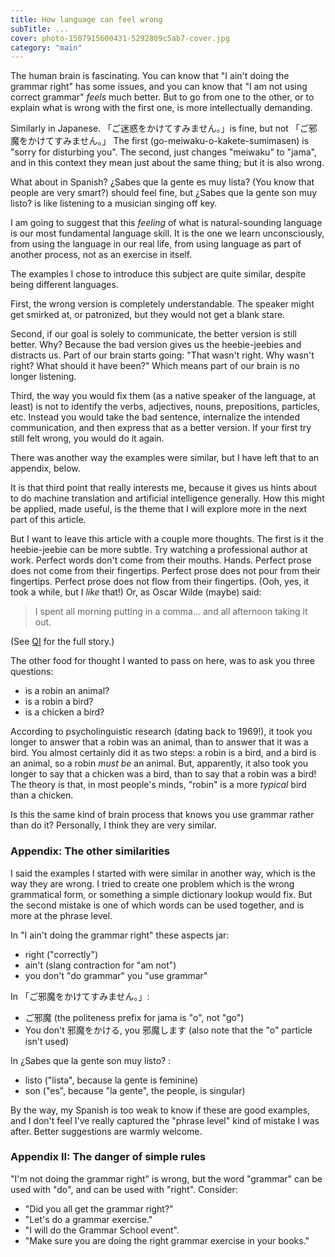 ```yaml
---
title: How language can feel wrong
subTitle: ...
cover: photo-1507915600431-5292809c5ab7-cover.jpg
category: "main"
---
```


The human brain is fascinating. You can know that "I ain't doing the grammar right" has some issues, and you can know that "I am not using correct grammar" *feels* much better. But to go from one to the other, or to explain what is wrong with the first one, is more intellectually demanding.

Similarly in Japanese. 「ご迷惑をかけてすみません。」is fine, but not 「ご邪魔をかけてすみません。」 The first (go-meiwaku-o-kakete-sumimasen) is "sorry for disturbing you". The second, just changes "meiwaku" to "jama", and in this context they mean just about the same thing; but it is also wrong.

What about in Spanish? ¿Sabes que la gente es muy lista?  (You know that people are very smart?) should feel fine, but ¿Sabes que la gente son muy listo? is like listening to a musician singing off key.

I am going to suggest that this *feeling* of what is natural-sounding language is our most fundamental language skill. It is the one we learn unconsciously, from using the language in our real life, from using language as part of another process, not as an exercise in itself.

The examples I chose to introduce this subject are quite similar, despite being different languages.

First, the wrong version is completely understandable. The speaker might get smirked at, or patronized, but they would not get a blank stare.

Second, if our goal is solely to communicate, the better version is still better. Why? Because the bad version gives us the heebie-jeebies and distracts us. Part of our brain starts going: "That wasn't right. Why wasn't right? What should it have been?" Which means part of our brain is no longer listening.

Third, the way you would fix them (as a native speaker of the language, at least) is not to identify the verbs, adjectives, nouns, prepositions, particles, etc. Instead you would take the bad sentence, internalize the intended communication, and then express that as a better version. If your first try still felt wrong, you would do it again.

There was another way the examples were similar, but I have left that to an appendix, below.

It is that third point that really interests me, because it gives us hints about to do machine translation and artificial intelligence generally. How this might be applied, made useful, is the theme that I will explore more in the next part of this article.

But I want to leave this article with a couple more thoughts. The first is it the heebie-jeebie can be more subtle. Try watching a professional author at work. Perfect words don't come from their mouths. Hands. Perfect prose does not come from their fingertips. Perfect prose does not pour from their fingertips. Perfect prose does not flow from their fingertips. (Ooh, yes, it took a while, but I *like* that!) Or, as Oscar Wilde (maybe) said:

> I spent all morning putting in a comma... and all afternoon taking it out.

(See [QI](https://quoteinvestigator.com/2015/10/25/comma/) for the full story.)

The other food for thought I wanted to pass on here, was to ask you three questions:

* is a robin an animal?
* is a robin a bird?
* is a chicken a bird?

According to psycholinguistic research (dating back to 1969!), it took you longer to answer that a robin was an animal, than to answer that it was a bird. You almost certainly did it as two steps: a robin is a bird, and a bird is an animal, so a robin *must be* an animal. But, apparently, it also took you longer to say that a chicken was a bird, than to say that a robin was a bird! The theory is that, in most people's minds, "robin" is a more *typical* bird than a chicken.

Is this the same kind of brain process that knows you use grammar rather than do it? Personally, I think they are very similar.

### Appendix: The other similarities

I said the examples I started with were similar in another way, which is the way they are wrong. I tried to create one problem which is the wrong grammatical form, or something a simple dictionary lookup would fix. But the second mistake is one of which words can be used together, and is more at the phrase level.

In "I ain't doing the grammar right" these aspects jar:

* right ("correctly")
* ain't (slang contraction for "am not")
* you don't "do grammar" you "use grammar"

In 「ご邪魔をかけてすみません。」:

* ご邪魔 (the politeness prefix for jama is "o", not "go")
* You don't 邪魔をかける, you 邪魔します (also note that the "o" particle isn't used)

In ¿Sabes que la gente son muy listo? : 

* listo ("lista", because la gente is feminine)
* son ("es", because "la gente", the people, is singular)

By the way, my Spanish is too weak to know if these are good examples, and I don't feel I've really captured the "phrase level" kind of mistake I was after. Better suggestions are warmly welcome.

### Appendix II: The danger of simple rules

"I'm not doing the grammar right" is wrong, but the word "grammar" can be used with "do", and can be used with "right". Consider:

* "Did you all get the grammar right?"
* "Let's do a grammar exercise."
* "I will do the Grammar School event".
* "Make sure you are doing the right grammar exercise in your books."


